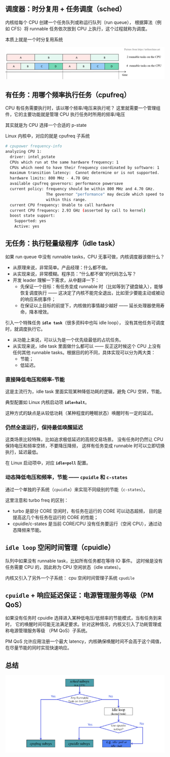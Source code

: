 ## 调度器：时分复用 + 任务调度（sched）

内核给每个 CPU 创建一个任务队列或称运行队列（run queue）， 根据算法（例如 CFS）将 runnable 任务依次放到 CPU 上执行，这个过程就称为调度。

本质上就是一个时分复用系统

![img](./.assets/内核子系统/cfs.png)

## 有任务：用哪个频率执行任务（cpufreq）

CPU 有任务需要执行时，该以哪个频率/电压来执行呢？ 这里就需要一个管理组件，它的主要功能就是管理 CPU 执行任务时所用的频率/电压

其实就是为 CPU 选择一个合适的 p-state

Linux 内核中，对应的就是 cpufreq 子系统

```bash
# cpupower frequency-info
analyzing CPU 1:
  driver: intel_pstate
  CPUs which run at the same hardware frequency: 1
  CPUs which need to have their frequency coordinated by software: 1
  maximum transition latency:  Cannot determine or is not supported.
  hardware limits: 800 MHz - 4.70 GHz
  available cpufreq governors: performance powersave
  current policy: frequency should be within 800 MHz and 4.70 GHz.
                  The governor "performance" may decide which speed to use
                  within this range.
  current CPU frequency: Unable to call hardware
  current CPU frequency: 2.93 GHz (asserted by call to kernel)
  boost state support:
    Supported: yes
    Active: yes
```

## 无任务：执行轻量级程序（idle task）

如果 run queue 中没有 runnable tasks，CPU 无事可做，内核调度器该做什么？

- 从原理来说，非常简单。产品经理：什么都不做。
- 从实现来说，非常模糊。程序员：“什么都不做”的代码怎么写？
- 开发 leader 理解一下需求，从中翻译一下：
  - 先保证一个目标：有任务变成 runnable 时（比如等到了键盘输入），能够恢复调度执行 —— 这决定了内核不能完全退出，比如至少要能主动或被动的响应系统事件；
  - 在保证以上目标的前提下，内核做的事情越少越好 —— 延长处理器使用寿命，降本增效。

引入一个特殊任务 **`idle task`**（很多资料中也叫 idle loop）， 没有其他任务可调度时，就调度执行它。

- 从功能上来说，可以认为是一个优先级最低的占坑任务。
- 从实现来说，idle task 里面做什么都可以 —— 反正这时候这个 CPU 上没有任何其他 runnable tasks。根据目的的不同，具体实现可以分为两大类：
  - 节能；
  - 低延迟。

### 直接降低电压和频率-节能

这是主流行为，idle task 里面实现某种降低功耗的逻辑，避免 CPU 空转，节能。 

典型配置如 Linux 内核启动项 **`idle=halt`**。

这种方式的缺点是从较低功耗（某种程度的睡眠状态）唤醒时有一定的延迟。

### 仍然全速运行，保持最低唤醒延迟

这类场景比较特殊，比如追求极低延迟的高频交易场景。 没有任务时仍然让 CPU 保持电压和频率空转，不要降压降频， 这样有任务变成 runnable 时可以立即切换执行，延迟最低。 

在 Linux 启动项中，对应 **`idle=poll`** 配置。

### 动态降低电压和频率，节能 —— `cpuidle` 和 `c-states`

通过一个单独的子系统（`cpuidle`）来实现不同级别的节能（`c-states`）。

这里注意和 turbo freq 的区别：

- turbo 是部分 CORE 空闲时，有任务在运行的 CORE 可以动态超频， 目的是提高这几个有任务在运行的 CORE 的性能；
- cpuidle/c-states 是当前 CORE/CPU 没有任务要运行（空闲 CPU），通过动态降频来节能。

## `idle loop`  空闲时间管理（cpuidle）

队列中如果没有 runnable task，比如所有任务都在等待 IO 事件。 这时候是没有任务需要 CPU 的，因此称为 CPU 空闲状态（idle states）。

内核又引入了另外一个子系统： cpu 空闲时间管理子系统 `cpudile`

## `cpuidle` + 响应延迟保证：电源管理服务等级（PM QoS）

如果没有任务时 cpuidle 选择进入某种低电压/低频率的节能模式，当有任务到来时， 它的唤醒时间可能无法满足要求。针对这种情况，内核又引入了功耗管理或称电源管理服务等级 （PM QoS）子系统。

PM QoS 允许应用注册一个最大 latency，内核确保唤醒时间不会高于这个阈值， 在尽量节能的同时实现快速响应。 

## 总结

![image-20250429155518347](./.assets/内核子系统/image-20250429155518347.png)